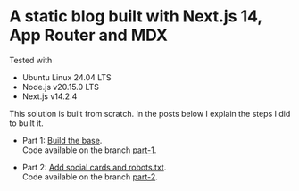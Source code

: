 # A static blog built with Next.js 14, App Router and MDX

Tested with

- Ubuntu Linux 24.04 LTS
- Node.js v20.15.0 LTS
- Next.js v14.2.4

This solution is built from scratch. In the posts below I explain the steps I did to built it.

- Part 1: [Build the base](https://elia.contini.page/blog/static-blog-nextjs-14-app-router-mdx).<br/>Code available on the branch [part-1](https://github.com/EliaContini/static-blog-nextjs-app-router-mdx/tree/part-1).

- Part 2: [Add social cards and robots.txt](https://elia.contini.page/blog/static-blog-nextjs-14-social-cards-robots).<br/>Code available on the branch [part-2](https://github.com/EliaContini/static-blog-nextjs-app-router-mdx/tree/part-2).
